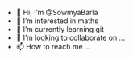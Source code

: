 - 👋 Hi, I’m @SowmyaBarla
- 👀 I’m interested in maths
- 🌱 I’m currently learning git
- 💞️ I’m looking to collaborate on ...
- 📫 How to reach me ...

<!---
SowmyaBarla/SowmyaBarla is a ✨ special ✨ repository because its `README.md` (this file) appears on your GitHub profile.
You can click the Preview link to take a look at your changes.
--->
